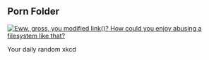 ## Porn Folder
[![Eww, gross, you modified link()? How could you enjoy abusing a filesystem like that?](https://imgs.xkcd.com/comics/porn_folder.png)](https://xkcd.com/981/ "Eww, gross, you modified link()? How could you enjoy abusing a filesystem like that?")

Your daily random xkcd
